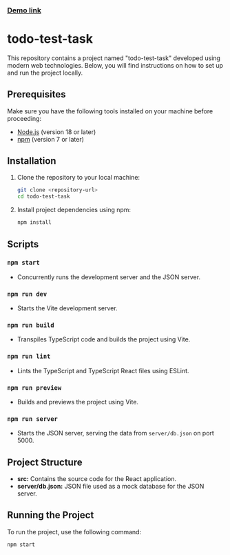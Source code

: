 ### [Demo link](https://andrewkhorsun.github.io/todo-test-task/)


# todo-test-task

This repository contains a project named "todo-test-task" developed using modern web technologies. Below, you will find instructions on how to set up and run the project locally.

## Prerequisites
Make sure you have the following tools installed on your machine before proceeding:

- [Node.js](https://nodejs.org/) (version 18 or later)
- [npm](https://www.npmjs.com/) (version 7 or later)

## Installation
1. Clone the repository to your local machine:

    ```bash
    git clone <repository-url>
    cd todo-test-task
    ```

2. Install project dependencies using npm:

    ```bash
    npm install
    ```

## Scripts

### `npm start`
- Concurrently runs the development server and the JSON server.

### `npm run dev`
- Starts the Vite development server.

### `npm run build`
- Transpiles TypeScript code and builds the project using Vite.

### `npm run lint`
- Lints the TypeScript and TypeScript React files using ESLint.

### `npm run preview`
- Builds and previews the project using Vite.

### `npm run server`
- Starts the JSON server, serving the data from `server/db.json` on port 5000.

## Project Structure

- **src:** Contains the source code for the React application.
- **server/db.json:** JSON file used as a mock database for the JSON server.

## Running the Project

To run the project, use the following command:

```bash
npm start
